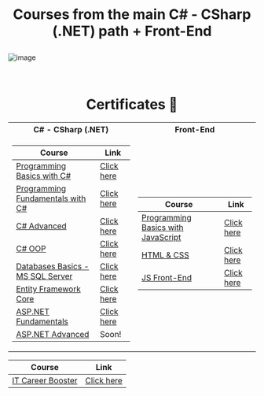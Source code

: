# <p align="center"> Courses from the main C# - CSharp (.NET) path + Front-End  <p>

![image](https://github.com/nsinorov/nsinorov/assets/45227327/0ec5c0b0-e405-447d-a234-0c210497cf2e)
  
</br>


<h1 align="center">Certificates 📜 </h1>

<table>

<tr>
  <th> C# - CSharp (.NET) </th>
  <th> Front-End </th>
</tr>

<tr>
<td>

| **Course**                                                            | **Link**                                                   |
| --------------------------------------------------------------------- | ---------------------------------------------------------- |
| <a href="https://softuni.bg/trainings/3740/programming-basics-with-csharp-april-2022" > Programming Basics with C# </a>               | <a href="https://softuni.bg/certificates/details/134052/1d8d5f63"> Click here</a> |
| <a href="https://softuni.bg/trainings/3836/programming-fundamentals-with-csharp-september-2022"> Programming Fundamentals with C# </a> | <a href="https://softuni.bg/certificates/details/149101/779ceff8"> Click here</a> |
| <a href="https://softuni.bg/modules/58/csharp-advanced/1379"> C# Advanced </a>                                                        | <a href="https://softuni.bg/certificates/details/158231/9fe7c906"> Click here</a> |
| <a href="https://softuni.bg/courses/c-sharp-oop"> C# OOP </a>                                                                         | <a href="https://softuni.bg/certificates/details/168772/55dbcd02"> Click here</a> |
| <a href=https://softuni.bg/trainings/4182/ms-sql-september-2023> Databases Basics - MS SQL Server </a>                                | <a href="https://softuni.bg/certificates/details/185684/f8dd6311"> Click here</a> | 
| <a href=https://softuni.bg/trainings/4234/entity-framework-core-october-2023> Entity Framework Core </a>                              | <a href="https://softuni.bg/certificates/details/194190/5704e127"> Click here</a>  | 
| <a href=https://softuni.bg/trainings/4367/asp-net-fundamentals-january-2024> ASP.NET Fundamentals </a>                                | <a href="https://softuni.bg/certificates/details/206874/0f7122e3"> Click here</a>  | 
| <a href=https://softuni.bg/trainings/4369/asp-net-advanced-february-2024> ASP.NET Advanced </a>                                       |  Soon! | 


</td>
<td>

| **Course**                                                                                  | **Link**                                                                    |
| ------------------------------------------------------------------------------------------- | --------------------------------------------------------------------------- |
| <a href="https://softuni.bg/trainings/4149/programming-basics-with-javascript-april-2023"> Programming Basics with JavaScript </a> | <a href="https://softuni.bg/certificates/details/172671/95c01e2e"> Click here</a> |
| <a href="https://softuni.bg/trainings/4114/html-and-css-may-2023"> HTML & CSS </a>          | <a href=https://softuni.bg/certificates/details/182016/f5010ab0> Click here </a> |
| <a href="https://softuni.bg/trainings/4113/js-front-end-june-2023"> JS Front-End </a>       | <a href=https://softuni.bg/certificates/details/184304/bd440d0b> Click here </a> |

</td>
</table>


</table>

<td>

| **Course**      | **Link**                                                                    |
| ---------------- | --------------------------------------------------------------------------- |
| <a href="https://softuni.bg/trainings/4402/it-career-booster-october-2023"> IT Career Booster </a> | <a href="https://softuni.bg/certificates/details/201478/79b25045"> Click here </a> |

</td>
